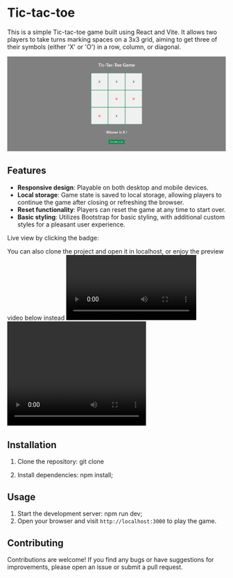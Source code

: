# Tic-tac-toe

This is a simple Tic-tac-toe game built using React and Vite. It allows two players to take turns marking spaces on a 3x3 grid, aiming to get three of their symbols (either 'X' or 'O') in a row, column, or diagonal.

![Tic tac toe Game](src/images/tic-tac-toe-game.png)
## Features

- **Responsive design**: Playable on both desktop and mobile devices.
- **Local storage**: Game state is saved to local storage, allowing players to continue the game after closing or refreshing the browser.
- **Reset functionality**: Players can reset the game at any time to start over.
- **Basic styling**: Utilizes Bootstrap for basic styling, with additional custom styles for a pleasant user experience.

Live view by clicking the badge: 

You can also clone the project and open it in localhost, or enjoy the preview video below instead
![Tic tac toe Game](src/images/tic-tac-toe-game.mp4)
<video width="320" height="240" controls>
  <source src="src/images/tic-tac-toe-game.mp4" type="video/mp4">
  Your browser does not support the video tag.
</video>
## Installation

1. Clone the repository: git clone <repository-url>

2. Install dependencies: npm install;

## Usage

1. Start the development server: npm run dev; 
2. Open your browser and visit `http://localhost:3000` to play the game.

## Contributing

Contributions are welcome! If you find any bugs or have suggestions for improvements, please open an issue or submit a pull request.

